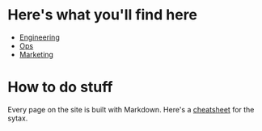 <!-- TITLE: Neighbor wiki -->
<!-- SUBTITLE: Welcome to the best company on earth -->

# Here's what you'll find here

* [Engineering](https://neighbor-wiki.herokuapp.com)
* [Ops](https://neighbor-wiki.herokuapp.com)
* [Marketing](https://neighbor-wiki.herokuapp.com)

# How to do stuff
Every page on the site is built with Markdown.  Here's a [cheatsheet](https://github.com/adam-p/markdown-here/wiki/Markdown-Cheatsheet) for the sytax.